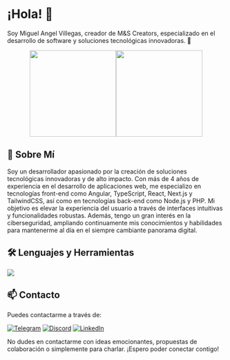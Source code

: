 # ¡Hola! 👋

Soy Miguel Angel Villegas, creador de M&S Creators, especializado en el desarrollo de software y soluciones tecnológicas innovadoras. 🌌

<div style="display:flex; justify-content:center;">
  <img height="200" src="https://github-readme-stats.vercel.app/api?username=zarfadev&theme=github_dark" />
  <img height="200" src="https://github-readme-stats.vercel.app/api/top-langs?username=zarfadev&layout=compact&langs_count=8&card_width=320&theme=github_dark" />
</div>

## 🚀 Sobre Mí

Soy un desarrollador apasionado por la creación de soluciones tecnológicas innovadoras y de alto impacto. Con más de 4 años de experiencia en el desarrollo de aplicaciones web, me especializo en tecnologías front-end como Angular, TypeScript, React, Next.js y TailwindCSS, así como en tecnologías back-end como Node.js y PHP. Mi objetivo es elevar la experiencia del usuario a través de interfaces intuitivas y funcionalidades robustas. Además, tengo un gran interés en la ciberseguridad, ampliando continuamente mis conocimientos y habilidades para mantenerme al día en el siempre cambiante panorama digital.

## 🛠️ Lenguajes y Herramientas

<p align="left">
  <a href="https://github.com/migueroodriguez"><img src="https://skillicons.dev/icons?i=angular,ts,react,nextjs,nodejs,tailwind,bootstrap,mysql,php,linux,github,html,css,js,express,docker,kubernetes,aws,jenkins"></a>
</p>

## 📫 Contacto

Puedes contactarme a través de:

[![Telegram](https://img.shields.io/badge/Telegram-1DA1F2.svg?style=for-the-badge&logo=Telegram&logoColor=white)](https://t.me/zarfala)
[![Discord](https://img.shields.io/badge/Discord-5865F2.svg?style=for-the-badge&logo=Discord&logoColor=white)](https://discord.com/users/959935214895890532)
[![LinkedIn](https://img.shields.io/badge/LinkedIn-0A66C2.svg?style=for-the-badge&logo=LinkedIn&logoColor=white)](https://www.linkedin.com/in/migueroodriguez)

No dudes en contactarme con ideas emocionantes, propuestas de colaboración o simplemente para charlar. ¡Espero poder conectar contigo!

<!---
[migueroodriguez/migueroodriguez] es un repositorio especial, ya que su `README.md` (este archivo) aparece en tu perfil de GitHub. ¡No dudes en explorar mis proyectos y contribuciones! 😃
--->
